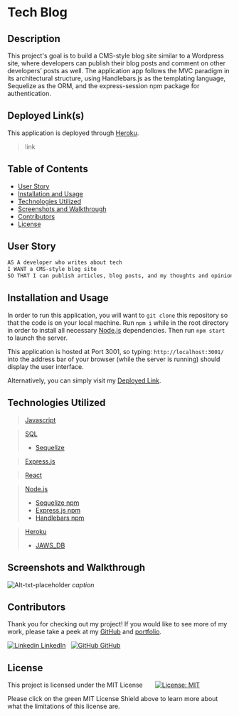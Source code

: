 
# Tech Blog

## Description

This project's goal is to build a CMS-style blog site similar to a Wordpress site, where developers can publish their blog posts and comment on other developers’ posts as well. The application app follows the MVC paradigm in its architectural structure, using Handlebars.js as the templating language, Sequelize as the ORM, and the express-session npm package for authentication.


## Deployed Link(s)

This application is deployed through [Heroku](https://www.heroku.com/what).
> link


## Table of Contents

- [User Story](#user-story)
- [Installation and Usage](#installation-and-usage)
- [Technologies Utilized](#technologies-utilized)
- [Screenshots and Walkthrough](#screenshots-and-walkthrough)
- [Contributors](#contributors)
- [License](#license)


## User Story

```md
AS A developer who writes about tech
I WANT a CMS-style blog site
SO THAT I can publish articles, blog posts, and my thoughts and opinions
```


## Installation and Usage

In order to run this application, you will want to `git clone` this repository so that the code is on your local machine. Run `npm i` while in the root directory in order to install all necessary [Node.js](https://nodejs.org/en/) dependencies. Then run `npm start` to launch the server.

This application is hosted at Port 3001, so typing: `http://localhost:3001/` into the address bar of your browser (while the server is running) should display the user interface.

Alternatively, you can simply visit my [Deployed Link]().


## Technologies Utilized

> [Javascript](https://www.javascript.com/)

> [SQL]()
> - [Sequelize]()

> [Express.js](https://expressjs.com/)

> [React](https://reactjs.org/)

> [Node.js](https://nodejs.org/en/)
> - [Sequelize npm]()
> - [Express.js npm](https://www.npmjs.com/package/express)
> - [Handlebars npm]()

> [Heroku]()
> - [JAWS_DB]()


## Screenshots and Walkthrough

![Alt-txt-placeholder](path-placeholder)
*caption*
</br>


## Contributors

Thank you for checking out my project! If you would like to see more of my work, please take a peek at my [GitHub](https://github.com/anitachengalva/) and [portfolio](http://anitachengalva.github.io/portfolio).

[![Linkedin](https://i.stack.imgur.com/gVE0j.png) LinkedIn](https://www.linkedin.com/anitachengalva)
&nbsp;
[![GitHub](https://i.stack.imgur.com/tskMh.png) GitHub](https://github.com/anitachengalva)


## License

This project is licensed under the MIT License &nbsp; &nbsp; &nbsp; [![License: MIT](https://img.shields.io/badge/License-MIT-green.svg)](https://choosealicense.com/licenses/mit/)

Please click on the green MIT License Shield above to learn more about what the limitations of this license are.